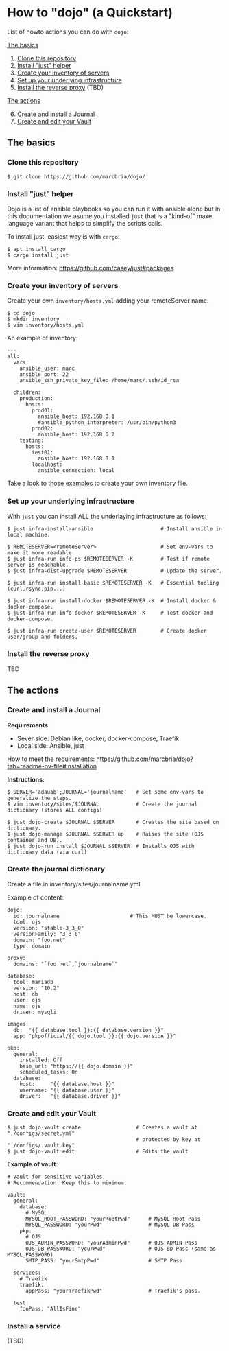 # How to "dojo" (a Quickstart)

List of howto actions you can do with `dojo`:

[The basics](#the-basics)
1. [Clone this repository](#clone-this-repository)
2. [Install "just" helper](#install-just-helper)
3. [Create your inventory of servers](#create-your-inventory-of-servers)
4. [Set up your underlying infrastructure](#set-up-your-underlying-infrastructure)
5. [Install the reverse proxy](#install-the-reverse-proxy) (TBD)

[The actions](#the-actions)

6. [Create and install a Journal](#create-and-install-a-journal)
7. [Create and edit your Vault](#create-and-edit-your-vault)


## The basics

### Clone this repository

```
$ git clone https://github.com/marcbria/dojo/
```


### Install "just" helper

Dojo is a list of ansible playbooks so you can run it with ansible alone but in this documentation we asume you installed `just` that is a "kind-of" make language variant that helps to simplify the scripts calls.

To install just, easiest way is with `cargo`:

```
$ apt install cargo
$ cargo install just
```

More information: https://github.com/casey/just#packages


### Create your inventory of servers

Create your own `inventory/hosts.yml` adding your remoteServer name.

```
$ cd dojo
$ mkdir inventory
$ vim inventory/hosts.yml
```

An example of inventory:

```
---
all:
  vars:
    ansible_user: marc
    ansible_port: 22
    ansible_ssh_private_key_file: /home/marc/.ssh/id_rsa

  children:
    production:
      hosts: 
        prod01:
          ansible_host: 192.168.0.1
          #ansible_python_interpreter: /usr/bin/python3
        prod02:
          ansible_host: 192.168.0.2 
    testing:
      hosts:
        test01:
          ansible_host: 192.168.0.1
        localhost:
          ansible_connection: local
```

Take a look to [those examples](https://docs.ansible.com/ansible/latest/collections/ansible/builtin/yaml_inventory.html#examples) to create your own inventory file.


### Set up your underlying infrastructure

With `just` you can install ALL the underlaying infrastructure as follows:

```
$ just infra-install-ansible                      # Install ansible in local machine.

$ REMOTESERVER=<remoteServer>                     # Set env-vars to make it more readable
$ just infra-run info-ps $REMOTESERVER -K         # Test if remote server is reachable.
$ just infra-dist-upgrade $REMOTESERVER           # Update the server.

$ just infra-run install-basic $REMOTESERVER -K   # Essential tooling (curl,rsync,pip...)

$ just infra-run install-docker $REMOTESERVER -K  # Install docker & docker-compose.
$ just infra-run info-docker $REMOTESERVER -K     # Test docker and docker-compose.

$ just infra-run create-user $REMOTESERVER        # Create docker user/group and folders.
```

### Install the reverse proxy

TBD


## The actions

### Create and install a Journal 

**Requirements:**

- Sever side: Debian like, docker, docker-compose, Traefik
- Local side: Ansible, just

How to meet the requirements: https://github.com/marcbria/dojo?tab=readme-ov-file#installation

**Instructions:**

```
$ SERVER='adauab';JOURNAL='journalname'   # Set some env-vars to generalize the steps.
$ vim inventory/sites/$JOURNAL            # Create the journal dictionary (stores ALL configs)

$ just dojo-create $JOURNAL $SERVER       # Creates the site based on dictionary.
$ just dojo-manage $JOURNAL $SERVER up    # Raises the site (OJS container and DB).
$ just dojo-run install $JOURNAL $SERVER  # Installs OJS with dictionary data (via curl)
```

### Create the journal dictionary 

Create a file in inventory/sites/journalname.yml

Example of content:

```
dojo:
  id: journalname                       # This MUST be lowercase.
  tool: ojs
  version: "stable-3_3_0"
  versionFamily: "3_3_0"
  domain: "foo.net"
  type: domain

proxy:
  domains: "`foo.net`,`journalname`"

database:
  tool: mariadb
  version: "10.2"
  host: db
  user: ojs
  name: ojs
  driver: mysqli

images:
  db:  "{{ database.tool }}:{{ database.version }}"
  app: "pkpofficial/{{ dojo.tool }}:{{ dojo.version }}"

pkp:
  general:
    installed: Off
    base_url: "https://{{ dojo.domain }}"
    scheduled_tasks: On
  database:
    host:     "{{ database.host }}"
    username: "{{ database.user }}"
    driver:   "{{ database.driver }}"
```

### Create and edit your Vault

```
$ just dojo-vault create                  # Creates a vault at "./configs/secret.yml"
                                          # protected by key at "./configs/.vault.key"
$ just dojo-vault edit                    # Edits the vault
```

**Example of vault:**

```
# Vault for sensitive variables.
# Recommendation: Keep this to minimum.

vault:
  general:
    database:
      # MySQL
      MYSQL_ROOT_PASSWORD: "yourRootPwd"      # MySQL Root Pass
      MYSQL_PASSWORD: "yourPwd"               # MySQL DB Pass
    pkp:
      # OJS
      OJS_ADMIN_PASSWORD: "yourAdminPwd"      # OJS ADMIN Pass
      OJS_DB_PASSWORD: "yourPwd"              # OJS BD Pass (same as MYSQL_PASSWORD)
      SMTP_PASS: "yourSmtpPwd"                # SMTP Pass

  services:
    # Traefik
    traefik:
      appPass: "yourTraefikPwd"               # Traefik's pass.

  test:
    fooPass: "AllIsFine"
```


### Install a service

(TBD)
